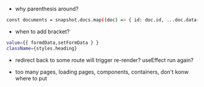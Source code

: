- why parenthesis around?
```bash
const documents = snapshot.docs.map((doc) => { id: doc.id, ...doc.data() });
```

- when to add bracket?
```bash
value={{ formdData,setFormData } }
className={styles.heading}
```

- redirect back to some route will trigger re-render? useEffect run again?

- too many pages, loading pages, components, containers, don't konw where to put